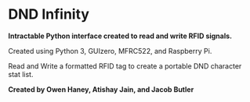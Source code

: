# DND Infinity

**Intractable Python interface created to read and write RFID signals.**

Created using Python 3, GUIzero, MFRC522, and Raspberry Pi.



Read and Write a formatted RFID tag to create a portable DND character stat list.

**Created by Owen Haney, Atishay Jain, and Jacob Butler**
